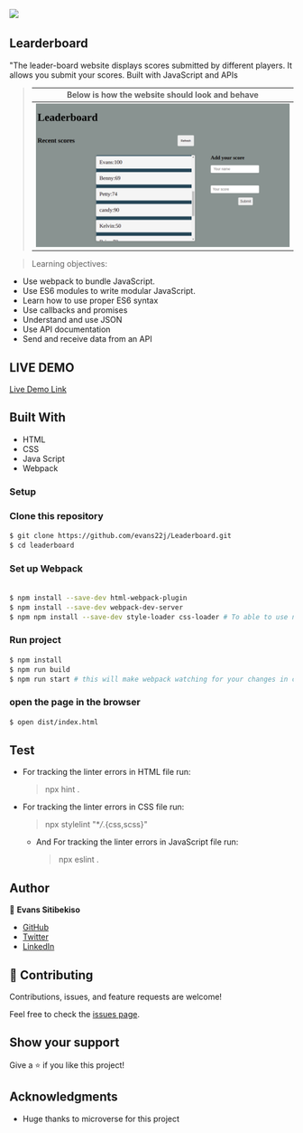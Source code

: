 ![](https://img.shields.io/badge/Microverse-blueviolet)

## Learderboard

"The leader-board website displays scores submitted by different players. It allows you submit your scores. Built with JavaScript and APIs

> Below is how the website should look and behave                                                                                                         |
> | --------------------------------------------------------------------------------------------------------------------- |
> | ![Screenshot1](./leaderboard.png) |

> Learning objectives:

- Use webpack to bundle JavaScript.
- Use ES6 modules to write modular JavaScript.
- Learn how to use proper ES6 syntax
- Use callbacks and promises
- Understand and use JSON
- Use API documentation
- Send and receive data from an API


## LIVE DEMO

[Live Demo Link]()


## Built With

- HTML
- CSS
- Java Script
- Webpack


### Setup

### Clone this repository
```bash
$ git clone https://github.com/evans22j/Leaderboard.git
$ cd leaderboard
```


### Set up Webpack
```bash

$ npm install --save-dev html-webpack-plugin
$ npm install --save-dev webpack-dev-server
$ npm npm install --save-dev style-loader css-loader # To able to use npm run start for live reloading.
```


### Run project
```bash
$ npm install
$ npm run build
$ npm run start # this will make webpack watching for your changes in code.
```


### open the page in the browser
```bash
$ open dist/index.html
```


## Test

- For tracking the linter errors in HTML file run:

  > npx hint .

- For tracking the linter errors in CSS file run:

  > npx stylelint "\*_/_.{css,scss}"

  - And For tracking the linter errors in JavaScript file run:

    > npx eslint .

  

## Author

👤 **Evans Sitibekiso**

- [GitHub](https://github.com/evans22j)
- [Twitter](https://twitter.com/Evans_22J)
- [LinkedIn](https://www.linkedin.com/in/evans-sitibekiso-a85753202/)

## 🤝 Contributing

Contributions, issues, and feature requests are welcome!

Feel free to check the [issues page](../../issues/).

## Show your support

Give a ⭐️ if you like this project!

## Acknowledgments

- Huge thanks to microverse for this project
